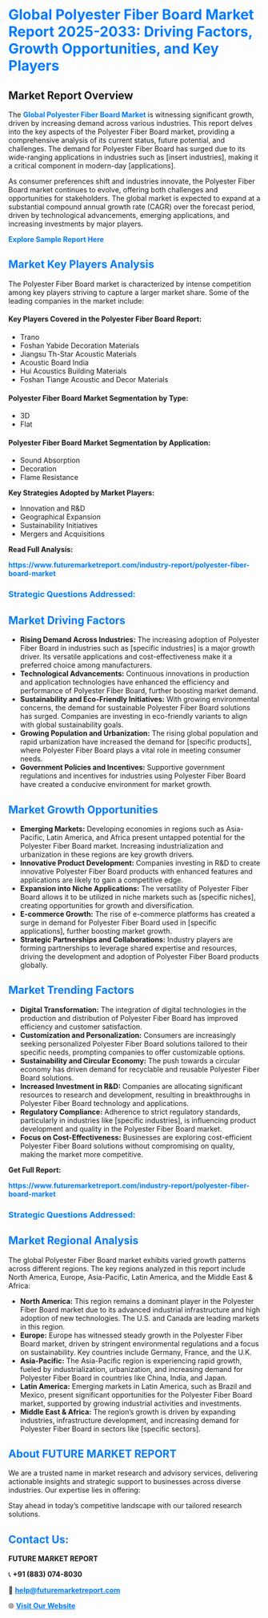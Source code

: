 <h1 style="color: #007BFF;">Global Polyester Fiber Board Market Report 2025-2033: Driving Factors, Growth Opportunities, and Key Players</h1>

<section id="overview">
<h2>Market Report Overview</h2>
<p>The <a href="https://www.futuremarketreport.com/industry-report/polyester-fiber-board-market" style="color: #007BFF; text-decoration: none;"><strong>Global Polyester Fiber Board Market</strong></a> is witnessing significant growth, driven by increasing demand across various industries. This report delves into the key aspects of the Polyester Fiber Board market, providing a comprehensive analysis of its current status, future potential, and challenges. The demand for Polyester Fiber Board has surged due to its wide-ranging applications in industries such as [insert industries], making it a critical component in modern-day [applications].</p>
<p>As consumer preferences shift and industries innovate, the Polyester Fiber Board market continues to evolve, offering both challenges and opportunities for stakeholders. The global market is expected to expand at a substantial compound annual growth rate (CAGR) over the forecast period, driven by technological advancements, emerging applications, and increasing investments by major players.</p>
</section>

<section id="overview">
<p><a href="https://www.futuremarketreport.com/request-sample/reportId=52340" style="color: #007BFF; text-decoration: none;"><strong>Explore Sample Report Here</strong></a></p>
</section>

<section id="key-players">
<h2 style="color: #007BFF;">Market Key Players Analysis</h2>
<p>The Polyester Fiber Board market is characterized by intense competition among key players striving to capture a larger market share. Some of the leading companies in the market include:</p>
<h4>Key Players Covered in the Polyester Fiber Board Report:</h4>
<ul><li>Trano</li><li>Foshan Yabide Decoration Materials</li><li>Jiangsu Th-Star Acoustic Materials</li><li>Acoustic Board India</li><li>Hui Acoustics Building Materials</li><li>Foshan Tiange Acoustic and Decor Materials</li></ul>
<h4>Polyester Fiber Board Market Segmentation by Type:</h4>
<ul><li>3D</li><li>Flat</li></ul>

<h4>Polyester Fiber Board Market Segmentation by Application:</h4>
<ul><li>Sound Absorption</li><li>Decoration</li><li>Flame Resistance</li></ul>
<p><strong>Key Strategies Adopted by Market Players:</strong></p>
<ul>
<li>Innovation and R&D</li>
<li>Geographical Expansion</li>
<li>Sustainability Initiatives</li>
<li>Mergers and Acquisitions</li>
</ul>
</section>

<section>
<p><strong>Read Full Analysis: </strong></p><a href="https://www.futuremarketreport.com/industry-report/polyester-fiber-board-market" style="color: #007BFF; text-decoration: none;"><strong>https://www.futuremarketreport.com/industry-report/polyester-fiber-board-market</strong></a>
<h3 style="color: #007BFF;">Strategic Questions Addressed:</h3>
</section>

<section id="driving-factors">
<h2 style="color: #007BFF;">Market Driving Factors</h2>
<ul>
<li><strong>Rising Demand Across Industries:</strong> The increasing adoption of Polyester Fiber Board in industries such as [specific industries] is a major growth driver. Its versatile applications and cost-effectiveness make it a preferred choice among manufacturers.</li>
<li><strong>Technological Advancements:</strong> Continuous innovations in production and application technologies have enhanced the efficiency and performance of Polyester Fiber Board, further boosting market demand.</li>
<li><strong>Sustainability and Eco-Friendly Initiatives:</strong> With growing environmental concerns, the demand for sustainable Polyester Fiber Board solutions has surged. Companies are investing in eco-friendly variants to align with global sustainability goals.</li>
<li><strong>Growing Population and Urbanization:</strong> The rising global population and rapid urbanization have increased the demand for [specific products], where Polyester Fiber Board plays a vital role in meeting consumer needs.</li>
<li><strong>Government Policies and Incentives:</strong> Supportive government regulations and incentives for industries using Polyester Fiber Board have created a conducive environment for market growth.</li>
</ul>
</section>

<section id="growth-opportunities">
<h2 style="color: #007BFF;">Market Growth Opportunities</h2>
<ul>
<li><strong>Emerging Markets:</strong> Developing economies in regions such as Asia-Pacific, Latin America, and Africa present untapped potential for the Polyester Fiber Board market. Increasing industrialization and urbanization in these regions are key growth drivers.</li>
<li><strong>Innovative Product Development:</strong> Companies investing in R&D to create innovative Polyester Fiber Board products with enhanced features and applications are likely to gain a competitive edge.</li>
<li><strong>Expansion into Niche Applications:</strong> The versatility of Polyester Fiber Board allows it to be utilized in niche markets such as [specific niches], creating opportunities for growth and diversification.</li>
<li><strong>E-commerce Growth:</strong> The rise of e-commerce platforms has created a surge in demand for Polyester Fiber Board used in [specific applications], further boosting market growth.</li>
<li><strong>Strategic Partnerships and Collaborations:</strong> Industry players are forming partnerships to leverage shared expertise and resources, driving the development and adoption of Polyester Fiber Board products globally.</li>
</ul>
</section>

<section id="trending-factors">
<h2 style="color: #007BFF;">Market Trending Factors</h2>
<ul>
<li><strong>Digital Transformation:</strong> The integration of digital technologies in the production and distribution of Polyester Fiber Board has improved efficiency and customer satisfaction.</li>
<li><strong>Customization and Personalization:</strong> Consumers are increasingly seeking personalized Polyester Fiber Board solutions tailored to their specific needs, prompting companies to offer customizable options.</li>
<li><strong>Sustainability and Circular Economy:</strong> The push towards a circular economy has driven demand for recyclable and reusable Polyester Fiber Board solutions.</li>
<li><strong>Increased Investment in R&D:</strong> Companies are allocating significant resources to research and development, resulting in breakthroughs in Polyester Fiber Board technology and applications.</li>
<li><strong>Regulatory Compliance:</strong> Adherence to strict regulatory standards, particularly in industries like [specific industries], is influencing product development and quality in the Polyester Fiber Board market.</li>
<li><strong>Focus on Cost-Effectiveness:</strong> Businesses are exploring cost-efficient Polyester Fiber Board solutions without compromising on quality, making the market more competitive.</li>
</ul>
</section>

<section>
<p><strong>Get Full Report: </strong></p><a href="https://www.futuremarketreport.com/industry-report/polyester-fiber-board-market" style="color: #007BFF; text-decoration: none;"><strong>https://www.futuremarketreport.com/industry-report/polyester-fiber-board-market</strong></a>
<h3 style="color: #007BFF;">Strategic Questions Addressed:</h3>
</section>


<section id="regional-analysis">
<h2 style="color: #007BFF;">Market Regional Analysis</h2>
<p>The global Polyester Fiber Board market exhibits varied growth patterns across different regions. The key regions analyzed in this report include North America, Europe, Asia-Pacific, Latin America, and the Middle East & Africa:</p>
<ul>
<li><strong>North America:</strong> This region remains a dominant player in the Polyester Fiber Board market due to its advanced industrial infrastructure and high adoption of new technologies. The U.S. and Canada are leading markets in this region.</li>
<li><strong>Europe:</strong> Europe has witnessed steady growth in the Polyester Fiber Board market, driven by stringent environmental regulations and a focus on sustainability. Key countries include Germany, France, and the U.K.</li>
<li><strong>Asia-Pacific:</strong> The Asia-Pacific region is experiencing rapid growth, fueled by industrialization, urbanization, and increasing demand for Polyester Fiber Board in countries like China, India, and Japan.</li>
<li><strong>Latin America:</strong> Emerging markets in Latin America, such as Brazil and Mexico, present significant opportunities for the Polyester Fiber Board market, supported by growing industrial activities and investments.</li>
<li><strong>Middle East & Africa:</strong> The region’s growth is driven by expanding industries, infrastructure development, and increasing demand for Polyester Fiber Board in sectors like [specific sectors].</li>
</ul>
</section>

<footer>
<h2 style="color: #007BFF;">About FUTURE MARKET REPORT</h2>
<p>We are a trusted name in market research and advisory services, delivering actionable insights and strategic support to businesses across diverse industries. Our expertise lies in offering:</p>

<p>Stay ahead in today’s competitive landscape with our tailored research solutions.</p>

<h2 style="color: #007BFF;">Contact Us:</h2>
<p><strong>FUTURE MARKET REPORT</strong></p>
<p>📞 <strong>+91 (883) 074-8030</strong></p>
<p>📧 <strong><a href="mailto:help@futuremarketreport.com" style="color: #007BFF;">help@futuremarketreport.com</a></strong></p>
<p>🌐 <strong><a href="https://www.futuremarketreport.com/" style="color: #007BFF;">Visit Our Website</a></strong></p>
</footer>